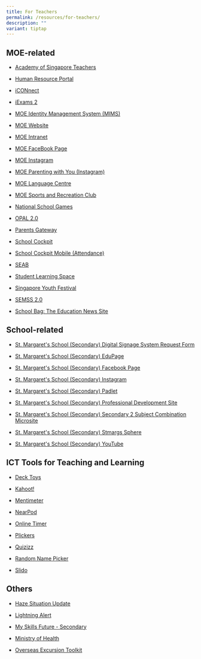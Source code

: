 ```yaml
---
title: For Teachers
permalink: /resources/for-teachers/
description: ""
variant: tiptap
---
```

<h2>MOE-related</h2>
<ul data-tight="true" class="tight">
<li>
<p><a href="https://academyofsingaporeteachers.moe.edu.sg/" rel="noopener noreferrer nofollow" target="_blank">Academy of Singapore Teachers</a>&nbsp;
<br>
</p>
</li>
<li>
<p><a href="https://www.hrp.gov.sg/hrp/#/" rel="noopener noreferrer nofollow" target="_blank">Human Resource Portal</a>&nbsp;
<br>
</p>
</li>
<li>
<p><a href="https://icon.moe.edu.sg/" rel="noopener noreferrer nofollow" target="_blank">iCONnect</a>
<br>
</p>
</li>
<li>
<p><a href="https://iexams.seab.gov.sg/" rel="noopener noreferrer nofollow" target="_blank">iExams 2</a>&nbsp;
<br>
</p>
</li>
<li>
<p><a href="https://idp.mims.moe.gov.sg/nidp/saml2/sso" rel="noopener noreferrer nofollow" target="_blank">MOE Identity Management System (MIMS)</a> 
<br>
</p>
</li>
<li>
<p><a href="https://www.moe.gov.sg/" rel="noopener noreferrer nofollow" target="_blank">MOE Website</a>&nbsp;
<br>
</p>
</li>
<li>
<p><a href="http://intranet.moe.gov.sg/Pages/Home.aspx" rel="noopener noreferrer nofollow" target="_blank">MOE Intranet</a>&nbsp;
<br>
</p>
</li>
<li>
<p><a href="https://www.facebook.com/moesingapore/" rel="noopener noreferrer nofollow" target="_blank">MOE FaceBook Page</a>&nbsp;
<br>
</p>
</li>
<li>
<p><a href="https://www.instagram.com/moesingapore/?hl=en" rel="noopener noreferrer nofollow" target="_blank">MOE Instagram</a>&nbsp;
<br>
</p>
</li>
<li>
<p><a href="https://www.instagram.com/parentingwith.moesg/?hl=en" rel="noopener noreferrer nofollow" target="_blank">MOE Parenting with You (Instagram)</a>&nbsp;
<br>
</p>
</li>
<li>
<p><a href="https://www.moelc.moe.edu.sg/" rel="noopener noreferrer nofollow" target="_blank">MOE Language Centre</a>&nbsp;
<br>
</p>
</li>
<li>
<p><a href="https://www.mesrc.net/" rel="noopener noreferrer nofollow" target="_blank">MOE Sports and Recreation Club</a>&nbsp;
<br>
</p>
</li>
<li>
<p><a href="https://nsg.moe.edu.sg/nis/#!/login" rel="noopener noreferrer nofollow" target="_blank">National School Games</a>&nbsp;
<br>
</p>
</li>
<li>
<p><a href="https://opal2.moe.edu.sg/" rel="noopener noreferrer nofollow" target="_blank">OPAL 2.0</a> 
<br>
</p>
</li>
<li>
<p><a href="https://pg.moe.edu.sg/" rel="noopener noreferrer nofollow" target="_blank">Parents Gateway</a>&nbsp;
<br>
</p>
</li>
<li>
<p><a href="https://schoolcockpit.moe.gov.sg/" rel="noopener noreferrer nofollow" target="_blank">School Cockpit</a>&nbsp;&nbsp;
<br>
</p>
</li>
<li>
<p><a href="https://scmobile.moe.edu.sg/login" rel="noopener noreferrer nofollow" target="_blank">School Cockpit Mobile (Attendance)</a>&nbsp;
<br>
</p>
</li>
<li>
<p><a href="https://www.seab.gov.sg/" rel="noopener noreferrer nofollow" target="_blank">SEAB</a>&nbsp;
<br>
</p>
</li>
<li>
<p><a href="https://vle.learning.moe.edu.sg/login" rel="noopener noreferrer nofollow" target="_blank">Student Learning Space</a> 
<br>
</p>
</li>
<li>
<p><a href="https://www.syf.gov.sg/" rel="noopener noreferrer nofollow" target="_blank">Singapore Youth Festival</a>&nbsp;</p>
</li>
<li>
<p><a href="http://semss2.moe.gov.sg/Login/" rel="noopener noreferrer nofollow" target="_blank">SEMSS 2.0</a>&nbsp;
<br>
</p>
</li>
<li>
<p><a href="https://www.schoolbag.edu.sg/" rel="noopener noreferrer nofollow" target="_blank">School Bag: The Education News Site</a>&nbsp;
<br>
</p>
</li>
</ul>
<h2>School-related</h2>
<ul data-tight="true" class="tight">
<li>
<p><a href="https://go.gov.sg/smssdigitalsignagerequestform" rel="noopener noreferrer nofollow" target="_blank">St. Margaret's School (Secondary) Digital Signage System Request Form</a> 
<br>
</p>
</li>
<li>
<p><a href="https://stmargssec.edupage.org/" rel="noopener noreferrer nofollow" target="_blank">St. Margaret's School (Secondary) EduPage</a>&nbsp;
<br>
</p>
</li>
<li>
<p><a href="https://www.facebook.com/stmargssecsg/" rel="noopener noreferrer nofollow" target="_blank">St. Margaret's School (Secondary) Facebook Page</a>&nbsp;
<br>
</p>
</li>
<li>
<p><a href="https://www.instagram.com/stmargssecsg/" rel="noopener noreferrer nofollow" target="_blank">St. Margaret's School (Secondary) Instagram</a>&nbsp;
<br>
</p>
</li>
<li>
<p><a href="https://stmargaretssecondary1.padlet.org/" rel="noopener noreferrer nofollow" target="_blank">St. Margaret's School (Secondary) Padlet</a> 
<br>
</p>
</li>
<li>
<p><a href="https://go.gov.sg/smss-staffsite" rel="noopener noreferrer nofollow" target="_blank">St. Margaret's School (Secondary) Professional Development Site</a>
<br>
</p>
</li>
<li>
<p><a href="https://sites.google.com/stmargs.edu.sg/sec-2-combination-exercise/home?authuser=0" rel="noopener noreferrer nofollow" target="_blank">St. Margaret's School (Secondary) Secondary 2 Subject Combination Microsite</a> 
<br>
</p>
</li>
<li>
<p><a href="https://sites.google.com/moe.edu.sg/stmargssphere/home" rel="noopener noreferrer nofollow" target="_blank">St. Margaret's School (Secondary) Stmargs Sphere</a>&nbsp;
<br>
</p>
</li>
<li>
<p><a href="https://www.youtube.com/user/stmargssecsg" rel="noopener noreferrer nofollow" target="_blank">St. Margaret's School (Secondary) YouTube</a>
</p>
</li>
</ul>
<h2>ICT Tools for Teaching and Learning</h2>
<ul data-tight="true" class="tight">
<li>
<p><a href="https://deck.toys/" rel="noopener noreferrer nofollow" target="_blank">Deck Toys</a>&nbsp;</p>
</li>
<li>
<p><a href="https://kahoot.com/schools/" rel="noopener noreferrer nofollow" target="_blank">Kahoot!</a>&nbsp;
<br>
</p>
</li>
<li>
<p><a href="https://www.mentimeter.com/" rel="noopener noreferrer nofollow" target="_blank">Mentimeter</a>
<br>
</p>
</li>
<li>
<p><a href="https://nearpod.com/login/" rel="noopener noreferrer nofollow" target="_blank">NearPod</a>
<br>
</p>
</li>
<li>
<p><a href="https://www.online-stopwatch.com/countdown-timer/" rel="noopener noreferrer nofollow" target="_blank">Online Timer</a>&nbsp;
<br>
</p>
</li>
<li>
<p><a href="https://www.mentimeter.com/" rel="noopener noreferrer nofollow" target="_blank">Plickers</a>&nbsp;
<br>
</p>
</li>
<li>
<p><a href="https://quizizz.com/teachers?ref=header_tab" rel="noopener noreferrer nofollow" target="_blank">Quizizz</a>&nbsp;
<br>
</p>
</li>
<li>
<p><a href="https://www.classtools.net/random-name-picker/" rel="noopener noreferrer nofollow" target="_blank">Random Name Picker</a>&nbsp;
<br>
</p>
</li>
<li>
<p><a href="https://www.slido.com/" rel="noopener noreferrer nofollow" target="_blank">Slido</a> 
<br>
</p>
</li>
</ul>
<h2>Others</h2>
<ul data-tight="true" class="tight">
<li>
<p><a href="https://www.haze.gov.sg/" rel="noopener noreferrer nofollow" target="_blank">Haze Situation Update</a>&nbsp;
<br>
</p>
</li>
<li>
<p><a href="http://www.weather.gov.sg/lightning/lightning/lightningalertinformationsystem.jsp" rel="noopener noreferrer nofollow" target="_blank">Lightning Alert</a>
</p>
</li>
<li>
<p><a href="https://www.myskillsfuture.gov.sg/content/student/en/secondary.html" rel="noopener noreferrer nofollow" target="_blank">My Skills Future - Secondary</a>&nbsp;
<br>
</p>
</li>
<li>
<p><a href="https://www.moh.gov.sg/home" rel="noopener noreferrer nofollow" target="_blank">Ministry of Health</a>&nbsp;
<br>
</p>
</li>
<li>
<p><a href="https://www.internationalsos.com/" rel="noopener noreferrer nofollow" target="_blank">Overseas Excursion Toolkit</a> 
<br>
</p>
</li>
</ul>
<p></p>